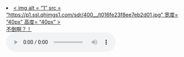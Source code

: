 <li>
<a href =“https://zzz392.github.io/zzz/1.html” >
< img alt = “1”  src = “https://p1.ssl.qhimgs1.com/sdr/400__/t016fe23f8ee7eb2d01.jpg” 宽度= “40px” 高度= “40px” >
<div>不倒啊？！</div>
</一>
</li>
<audio controls>
      <source
        src="https://github.com/Zzz392/zzz/blob/46ba8cb46498bd99090d98264bddbcb172e04da7/%E5%BC%A0%E6%9D%B0%20-%20%E8%BF%99%2C%E5%B0%B1%E6%98%AF%E7%88%B1.mp3"
        type="audio/mpeg"
      />
